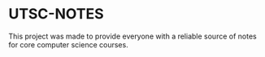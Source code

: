 # UTSC-NOTES
This project was made to provide everyone with a reliable source of notes for core computer science courses.


